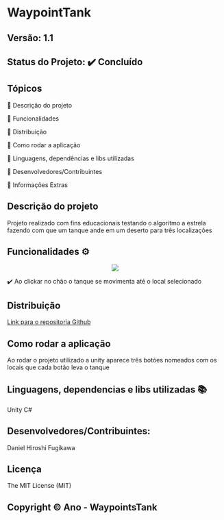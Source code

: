 # WaypointTank
## Versão: 1.1 
## Status do Projeto: ✔️ Concluído

## Tópicos
🔹 Descrição do projeto 

🔹 Funcionalidades

🔹 Distribuição

🔹 Como rodar a aplicação

🔹 Linguagens, dependências e libs utilizadas

🔹 Desenvolvedores/Contribuintes

🔹 Informações Extras


## Descrição do projeto
Projeto realizado com fins educacionais testando o algoritmo a estrela fazendo com que um tanque ande em um deserto para três localizações

## Funcionalidades ⚙️
<div align = "center">
<img src = "https://github.com/Kiberio/WaypointsTank/assets/89167895/04c1f611-57ac-4bda-a970-99b7f2fef66b"/>
</div>

✔️ Ao clickar no chão o tanque se movimenta até o local selecionado  

## Distribuição
[Link para o repositoria Github](https://github.com/Kiberio/WaypointsTank/tree/Navega%C3%A7%C3%A3o)

## Como rodar a aplicação 
Ao rodar o projeto utilizado a unity aparece três botões nomeados com os locais que cada botão leva o tanque 

## Linguagens, dependencias e libs utilizadas 📚
Unity C#

## Desenvolvedores/Contribuintes:
Daniel Hiroshi Fugikawa

## Licença
The MIT License (MIT)

## Copyright ©️ Ano - WaypointsTank
